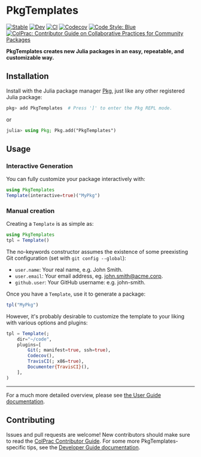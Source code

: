 # PkgTemplates

[![Stable](https://img.shields.io/badge/docs-stable-blue.svg)](https://juliaci.github.io/PkgTemplates.jl/stable)
[![Dev](https://img.shields.io/badge/docs-dev-blue.svg)](https://juliaci.github.io/PkgTemplates.jl/dev)
[![CI](https://github.com/JuliaCI/PkgTemplates.jl/workflows/CI/badge.svg)](https://github.com/JuliaCI/PkgTemplates.jl/actions?query=workflow%3ACI)
[![Codecov](https://codecov.io/gh/JuliaCI/PkgTemplates.jl/branch/master/graph/badge.svg?token=WsGRSymBmZ)](https://codecov.io/gh/JuliaCI/PkgTemplates.jl)
[![Code Style: Blue](https://img.shields.io/badge/code%20style-blue-4495d1.svg)](https://github.com/invenia/BlueStyle)
[![ColPrac: Contributor Guide on Collaborative Practices for Community Packages](https://img.shields.io/badge/ColPrac-Contributor%20Guide-blueviolet)](https://github.com/SciML/ColPrac)

**PkgTemplates creates new Julia packages in an easy, repeatable, and customizable way.**

## Installation

Install with the Julia package manager [Pkg](https://pkgdocs.julialang.org/), just like any other registered Julia package:

```jl
pkg> add PkgTemplates  # Press ']' to enter the Pkg REPL mode.
```
or
```jl
julia> using Pkg; Pkg.add("PkgTemplates")
```

## Usage

### Interactive Generation

You can fully customize your package interactively with:

```jl
using PkgTemplates
Template(interactive=true)("MyPkg")
```

### Manual creation

Creating a `Template` is as simple as:

```jl
using PkgTemplates
tpl = Template()
```

The no-keywords constructor assumes the existence of some preexisting Git configuration (set with `git config --global`):

- `user.name`: Your real name, e.g. John Smith.
- `user.email`: Your email address, eg. john.smith@acme.corp.
- `github.user`: Your GitHub username: e.g. john-smith.

Once you have a `Template`, use it to generate a package:

```jl
tpl("MyPkg")
```

However, it's probably desirable to customize the template to your liking with various options and plugins:

```jl
tpl = Template(;
    dir="~/code",
    plugins=[
        Git(; manifest=true, ssh=true),
        Codecov(),
        TravisCI(; x86=true),
        Documenter{TravisCI}(),
    ],
)
```

---

For a much more detailed overview, please see [the User Guide documentation](https://juliaci.github.io/PkgTemplates.jl/stable/user/).

## Contributing

Issues and pull requests are welcome!
New contributors should make sure to read the [ColPrac Contributor Guide](https://github.com/SciML/ColPrac).
For some more PkgTemplates-specific tips, see the [Developer Guide documentation](https://juliaci.github.io/PkgTemplates.jl/stable/developer/).
